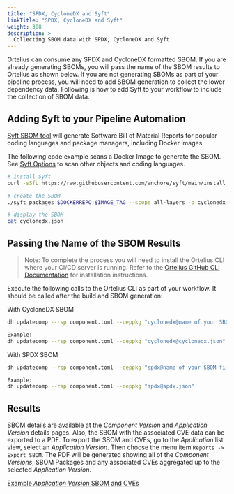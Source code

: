 ```yaml
---
title: "SPDX, CycloneDX and Syft"
linkTitle: "SPDX, CycloneDX and Syft"
weight: 308
description: >
  Collecting SBOM data with SPDX, CycloneDX and Syft.
---
```


Ortelius can consume any SPDX and CycloneDX formatted SBOM. If you are already generating SBOMs, you will pass the name of the SBOM results to Ortelius as shown below. If you are not generating SBOMs as part of your pipeline process, you will need to add SBOM generation to collect the lower dependency data. Following is how to add Syft to your workflow to include the collection of SBOM data.

## Adding Syft to your Pipeline Automation

[Syft SBOM tool](https://github.com/anchore/syft) will generate Software Bill of Material Reports for popular coding languages and package managers, including Docker images.

The following code example scans a Docker Image to generate the SBOM.  See [Syft Options](https://github.com/anchore/syft#supported-sources) to scan other objects and coding languages.

```bash
# install Syft
curl -sSfL https://raw.githubusercontent.com/anchore/syft/main/install.sh | sh -s -- -b $PWD

# create the SBOM
./syft packages $DOCKERREPO:$IMAGE_TAG --scope all-layers -o cyclonedx-json > cyclonedx.json

# display the SBOM
cat cyclonedx.json
```

## Passing the Name of the SBOM Results

>Note: To complete the process you will need to install the Ortelius CLI where your CI/CD server is running. Refer to the [Ortelius GitHub CLI Documentation](https://github.com/Ortelius/cli/blob/main/doc/dh.md) for installation instructions.

Execute the following calls to the Ortelius CLI as part of your workflow. It should be called after the build and SBOM generation:

With CycloneDX SBOM

```bash
dh updatecomp --rsp component.toml --deppkg "cyclonedx@name of your SBOM file"

Example:
dh updatecomp --rsp component.toml --deppkg "cyclonedx@cyclonedx.json"
```

With SPDX SBOM

```bash
dh updatecomp --rsp component.toml --deppkg "spdx@name of your SBOM file. "

Example:
dh updatecomp --rsp component.toml --deppkg "spdx@spdx.json"
```

## Results

SBOM details are available at the _Component Version_ and _Application Version_ details pages.   Also, the SBOM with the associated CVE data can be exported to a PDF.  To export the SBOM and CVEs, go to the _Application_ list view, select an _Application Version_.  Then choose the
menu item `Reports -> Export SBOM`.  The PDF will be generated showing all of the _Component Versions_, SBOM Packages and any associated CVEs
aggregated up to the selected _Application Version_.

[Example _Application Version_ SBOM and CVEs](/sbom.pdf)
